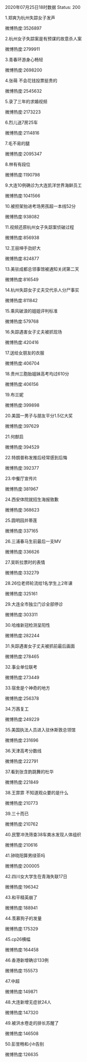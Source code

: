 2020年07月25日18时数据
Status: 200

1.郑爽为杭州失踪女子发声

微博热度:3526897

2.杭州女子失踪案是有预谋的故意杀人案

微博热度:2799911

3.青春环游身心畅轻

微博热度:2698200

4.张萌 不会花钱投票挺贵的

微博热度:2545632

5.录了三年的求婚视频

微博热度:2173223

6.烈儿送7房25车

微博热度:2114816

7.毛不易的腿

微博热度:2095347

8.林有有段位

微博热度:1190798

9.大连10例确诊为大连凯洋世界海鲜员工

微博热度:1041566

10.被担架抬进考场男孩超一本线52分

微博热度:938082

11.视频还原杭州女子失踪案侦破过程

微博热度:856938

12.王丽坤手劲好大

微博热度:824877

13.美驻成都总领事馆被通知关闭第二天

微博热度:816549

14.杭州失踪女子丈夫交代杀人分尸事实

微博热度:811842

15.乘风破浪的姐姐评判标准

微博热度:579768

16.失踪遇害女子丈夫被抓现场

微博热度:420416

17.送给女朋友的衣服

微博热度:406704

18.贵州三胞胎姐妹高考均过610分

微博热度:406156

19.布兰妮

微博热度:399898

20.美国一男子与朋友平分1.5亿大奖

微博热度:397629

21.何猷启

微博热度:394529

22.特朗普称发推后经常感到后悔

微博热度:392377

23.中餐厅宣传片

微博热度:381967

24.西安体院就招生海报致歉

微博热度:368623

25.圆明园并蒂莲

微博热度:337165

26.三浦春马生前最后一支MV

微博热度:336626

27.吴昕拉票时的表情

微博热度:332279

28.26位老师轮流给1名学生上2年课

微博热度:325161

29.大连全市独立门诊全部停诊

微博热度:303311

30.哈维新冠检测呈阳性

微博热度:282244

31.失踪遇害女子丈夫被抓前最后画面

微博热度:278465

32.事业单位联考

微博热度:273449

33.宿舍是个神奇的地方

微博热度:256378

34.万茜复工

微博热度:249229

35.美国执法人员进入驻休斯敦总领馆

微博热度:231696

36.天津高考分数线

微博热度:222791

37.看到张含韵跳舞的杜华

微博热度:221849

38.王霏霏 不知道观众要的是什么

微博热度:210773

39.三十而已

微博热度:210762

40.民警冲洗筛查38车粪水发现人体组织

微博热度:210616

41.钟晓阳算男绿茶吗

微博热度:200005

42.四川女大学生在青海失联17日

微博热度:196342

43.和平精英崩了

微博热度:188941

44.羡慕狗子的发量

微博热度:175329

45.cp26横幅

微博热度:164458

46.香港新增确诊133例

微博热度:155573

47.中超

微博热度:149871

48.大连新增无症状24人

微博热度:147320

49.被洪水卷走的排长苏醒了

微博热度:146508

50.彭昱畅和小h告别

微博热度:126635

